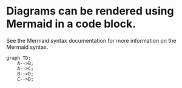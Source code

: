 # Diagrams can be rendered using Mermaid in a code block.

See the Mermaid syntax documentation for more information on the Mermaid syntax.

```mermaid
graph TD;
    A-->B;
    A-->C;
    B-->D;
    C-->D;
```